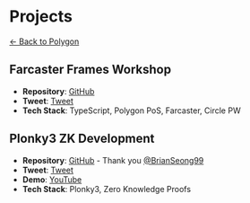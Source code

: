 # Projects

[← Back to Polygon](../README.md)

## Farcaster Frames Workshop
- **Repository**: [GitHub](https://github.com/eltontay/frames-polygon-tx-demo)
- **Tweet**: [Tweet](https://x.com/TxnSheng/status/1831696687112581464)
- **Tech Stack**: TypeScript, Polygon PoS, Farcaster, Circle PW

## Plonky3 ZK Development
- **Repository**: [GitHub](https://github.com/BrianSeong99/plonky3_fibonacci) - Thank you [@BrianSeong99](https://github.com/BrianSeong99)
- **Tweet**: [Tweet](https://x.com/TxnSheng/status/1826124429602238802)
- **Demo**: [YouTube](https://www.youtube.com/watch?v=lLbTtg6MRLs)
- **Tech Stack**: Plonky3, Zero Knowledge Proofs 